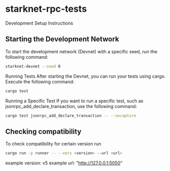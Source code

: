 # starknet-rpc-tests

Development Setup Instructions

## Starting the Development Network

To start the development network (Devnet) with a specific seed, run the following command:

```bash
starknet-devnet --seed 0
```

Running Tests
After starting the Devnet, you can run your tests using cargo. Execute the following command:

```bash
cargo test
```

Running a Specific Test
If you want to run a specific test, such as jsonrpc_add_declare_transaction, use the following command:


```bash
cargo test jsonrpc_add_declare_transaction -- --nocapture
```

## Checking compatibility

To check compatibility for certain version run

```bash
cargo run -p runner -- --vers <version> --url <url>
```

example version: v5
example url: "http://127.0.0.1:5050"